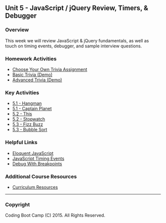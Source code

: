 ## Unit 5 - JavaScript / jQuery Review, Timers, & Debugger

### Overview

This week we will review JavaScript & jQuery fundamentals, as well as touch on timing events, debugger, and sample interview questions.

### Homework Activities

* [Choose Your Own Trivia Assignment](../../../01-Class-Content/05-timers/02-Homework/Instructions/homework-instructions.md)
* [Basic Trivia (Demo)](../../../01-Class-Content/05-timers/02-Homework/Instructions/basic-trivia-demo.mov)
* [Advanced Trivia (Demo)](../../../01-Class-Content/05-timers/02-Homework/Instructions/advanced-trivia-demo.mov)

### Key Activities

* [5.1 - Hangman](../../../01-Class-Content/05-timers/01-Activities/01-Hangman)
* [5.1 - Captain Planet](../../../01-Class-Content/05-timers/01-Activities/02-CaptainPlanet)
* [5.2 - This](../../../01-Class-Content/05-timers/01-Activities/05-This)
* [5.2 - Stopwatch](../../../01-Class-Content/05-timers/01-Activities/10-Stopwatch)
* [5.3 - Fizz Buzz](../../../01-Class-Content/05-timers/01-Activities/16-FizzBuzz)
* [5.3 - Bubble Sort](../../../01-Class-Content/05-timers/01-Activities/13-BubbleSort)

### Helpful Links

* [Eloquent JavaScript](http://eloquentjavascript.net/)
* [JavaScript Timing Events](http://www.w3schools.com/js/js_timing.asp)
* [Debug With Breakpoints](https://developers.google.com/web/tools/chrome-devtools/debug/breakpoints/?hl=en)

### Additional Course Resources

* [Curriculum Resources](https://github.com/coding-boot-camp/curriculum-resources)

- - -

### Copyright

Coding Boot Camp (C) 2015. All Rights Reserved.
